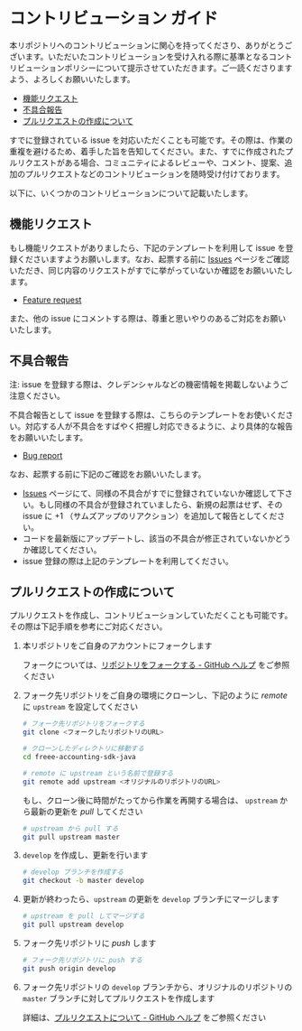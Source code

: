 # コントリビューション ガイド

本リポジトリへのコントリビューションに関心を持ってくださり、ありがとうございます。いただいたコントリビューションを受け入れる際に基準となるコントリビューションポリシーについて提示させていただきます。ご一読くださりますよう、よろしくお願いいたします。

- [機能リクエスト](#機能リクエスト)
- [不具合報告](#不具合報告)
- [プルリクエストの作成について](#プルリクエストの作成について)

すでに登録されている issue を対応いただくことも可能です。その際は、作業の重複を避けるため、着手した旨を告知してください。また、すでに作成されたプルリクエストがある場合、コミュニティによるレビューや、コメント、提案、追加のプルリクエストなどのコントリビューションを随時受け付けております。

以下に、いくつかのコントリビューションについて記載いたします。

## 機能リクエスト

もし機能リクエストがありましたら、下記のテンプレートを利用して issue を登録くださいますようお願いします。なお、起票する前に [Issues](../../issues) ページをご確認いただき、同じ内容のリクエストがすでに挙がっていないか確認をお願いいたします。

- [Feature request](../../issues/new?template=feature_request.md)

また、他の issue にコメントする際は、尊重と思いやりのあるご対応をお願いいたします。

## 不具合報告

注: issue を登録する際は、クレデンシャルなどの機密情報を掲載しないようご注意ください。

不具合報告として issue を登録する際は、こちらのテンプレートをお使いください。対応する人が不具合をすばやく把握し対応できるように、より具体的な報告をお願いいたします。

- [Bug report](../../issues/new?template=bug_report.md)

なお、起票する前に下記のご確認をお願いいたします。

- [Issues](../../issues) ページにて、同様の不具合がすでに登録されていないか確認して下さい。もし同様の不具合が登録されていましたら、新規の起票はせず、その issue に +1 （サムズアップのリアクション）を追加して報告としてください。
- コードを最新版にアップデートし、該当の不具合が修正されていないかどうか確認してください。
- issue 登録の際は上記のテンプレートを利用してください。

## プルリクエストの作成について

プルリクエストを作成し、コントリビューションしていただくことも可能です。その際は下記手順を参考にご対応ください。

1. 本リポジトリをご自身のアカウントにフォークします

   フォークについては、[リポジトリをフォークする - GitHub ヘルプ](https://help.github.com/ja/articles/fork-a-repo) をご参照ください

1. フォーク先リポジトリをご自身の環境にクローンし、下記のように _remote_ に `upstream` を設定してください

   ```bash
   # フォーク先リポジトリをフォークする
   git clone <フォークしたリポジトリのURL>

   # クローンしたディレクトリに移動する
   cd freee-accounting-sdk-java

   # remote に upstream という名前で登録する
   git remote add upstream <オリジナルのリポジトリのURL>
   ```

   もし、クローン後に時間がたってから作業を再開する場合は、 `upstream` から最新の更新を _pull_ してください

   ```bash
   # upstream から pull する
   git pull upstream master
   ```

1. `develop` を作成し、更新を行います

   ```bash
   # develop ブランチを作成する
   git checkout -b master develop
   ```

1. 更新が終わったら、`upstream` の更新を `develop` ブランチにマージします

   ```bash
   # upstream を pull してマージする
   git pull upstream develop
   ```

1. フォーク先リポジトリに _push_ します

   ```bash
   # フォーク先リポジトリに push する
   git push origin develop
   ```

1. フォーク先リポジトリの `develop` ブランチから、オリジナルのリポジトリの `master` ブランチに対してプルリクエストを作成します

   詳細は、[プルリクエストについて - GitHub ヘルプ](https://help.github.com/ja/articles/about-pull-requests) をご参照ください